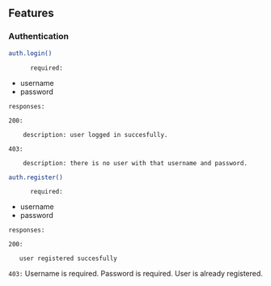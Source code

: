 
## Features



### Authentication

```sh
auth.login()
```


``      
      required:
``

* username
* password

``
responses:
``

``
200:
``

        description: user logged in succesfully.
``
403:
``

        description: there is no user with that username and password.
        

```sh
auth.register()
```


``      
      required:
``

* username
* password

``
responses:
``

``
200:
``

       user registered succesfully
``
403:
``
        Username is required.
        Password is required.
        User is already registered.
        


 
